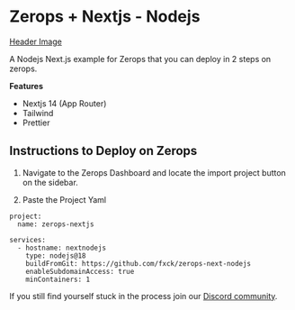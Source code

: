 # Zerops + Nextjs - Nodejs

[Header Image](public/ZeropsNextjs.png)

A Nodejs Next.js example for Zerops that you can deploy in 2 steps on zerops.

**Features**

- Nextjs 14 (App Router)
- Tailwind
- Prettier

## Instructions to Deploy on Zerops

1. Navigate to the Zerops Dashboard and locate the import project button on the sidebar.

2. Paste the Project Yaml

```
project:
  name: zerops-nextjs

services:
  - hostname: nextnodejs
    type: nodejs@18
    buildFromGit: https://github.com/fxck/zerops-next-nodejs
    enableSubdomainAccess: true
    minContainers: 1
```

If you still find yourself stuck in the process join our [Discord community](https://discord.gg/5ptAqtpyvh).
